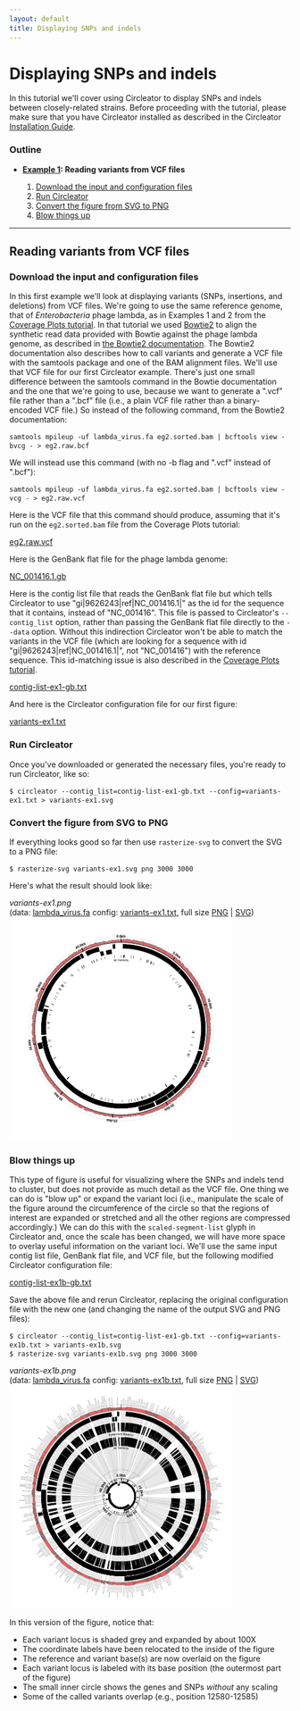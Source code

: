 ```yaml
---
layout: default
title: Displaying SNPs and indels
---
```


# Displaying SNPs and indels

In this tutorial we'll cover using Circleator to display SNPs and indels
between closely-related strains. Before proceeding with the tutorial, 
please make sure that you have Circleator installed as described in the 
Circleator [Installation Guide][install].

[install]: {{site.baseurl}}/install.html

### Outline

* **[Example 1](#ex1): Reading variants from VCF files**

  1. [Download the input and configuration files](#ex1_download_files)
  2. [Run Circleator](#ex1_run_circleator)
  3. [Convert the figure from SVG to PNG](#ex1_convert_to_png)
  4. [Blow things up](#ex1_blow_things_up)

***
<a name="ex1"></a>

## Reading variants from VCF files

<a name="ex1_download_files"></a>

### Download the input and configuration files

In this first example we'll look at displaying variants (SNPs, insertions,
and deletions) from VCF files. We're going to use the same reference 
genome, that of *Enterobacteria* phage lambda, as in Examples 1 and 2 from 
the [Coverage Plots tutorial][coverage_plots]. In that tutorial we used 
[Bowtie2][bt2] to align the synthetic read data provided with Bowtie against
the phage lambda genome, as described in [the Bowtie2 documentation][bt2_ex].
The Bowtie2 documentation also describes how to call variants and generate a
VCF file with the samtools package and one of the BAM alignment files. 
We'll use that VCF file for our first Circleator example. There's just one
small difference between the samtools command in the Bowtie documentation 
and the one that we're going to use, because we want to generate a ".vcf" 
file rather than a ".bcf" file (i.e., a plain VCF file rather than a 
binary-encoded VCF file.) So instead of the following command, from the 
Bowtie2 documentation:

    samtools mpileup -uf lambda_virus.fa eg2.sorted.bam | bcftools view -bvcg - > eg2.raw.bcf

We will instead use this command (with no -b flag and ".vcf" instead of ".bcf"):

    samtools mpileup -uf lambda_virus.fa eg2.sorted.bam | bcftools view -vcg - > eg2.raw.vcf

Here is the VCF file that this command should produce, assuming that it's 
run on the `eg2.sorted.bam` file from the Coverage Plots tutorial:

[eg2.raw.vcf][]

Here is the GenBank flat file for the phage lambda genome:

[NC_001416.1.gb][pl_gb]

Here is the contig list file that reads the GenBank flat file but which tells Circleator to use 
"gi|9626243|ref|NC_001416.1|" as the id for the sequence that it contains, instead of "NC_001416".
This file is passed to Circleator's `--contig_list` option, rather than passing the GenBank flat
file directly to the `--data` option. Without this indirection Circleator won't be able to match
the variants in the VCF file (which are looking for a sequence with id "gi|9626243|ref|NC_001416.1|",
not "NC_001416") with the reference sequence. This id-matching issue is also described in the 
[Coverage Plots tutorial][coverage_plots].

[contig-list-ex1-gb.txt][]

And here is the Circleator configuration file for our first figure:

[variants-ex1.txt][]

[coverage_plots]: {{site.baseurl}}/tutorials/coverage_plots.html
[bt2]: http://bowtie-bio.sourceforge.net/bowtie2
[bt2_ex]: http://bowtie-bio.sourceforge.net/bowtie2/manual.shtml#getting-started-with-bowtie-2-lambda-phage-example
[eg2.raw.vcf]: {{site.baseurl}}/tutorials/snps_and_indels/eg2.raw.vcf
[pl_gb]: {{site.baseurl}}/tutorials/coverage_plots/NC_001416.1.gb

<a name="ex1_run_circleator"></a>

### Run Circleator

Once you've downloaded or generated the necessary files, you're ready to run Circleator, like so:

    $ circleator --contig_list=contig-list-ex1-gb.txt --config=variants-ex1.txt > variants-ex1.svg

<a name="ex1_convert_to_png"></a>

### Convert the figure from SVG to PNG

If everything looks good so far then use `rasterize-svg` to convert the SVG to a PNG file:

    $ rasterize-svg variants-ex1.svg png 3000 3000

Here's what the result should look like:

<div class='sample_image'>
<em>variants-ex1.png</em><br>
(data: <a href='snps_and_indels/lambda_virus.fa'>lambda_virus.fa</a> config: <a href='snps_and_indels/variants-ex1.txt'>variants-ex1.txt</a>, full size <a href='snps_and_indels/variants-ex1-3000.png'>PNG</a>&nbsp;|&nbsp;<a href='snps_and_indels/variants-ex1.svg'>SVG</a>)  
<img src='snps_and_indels/variants-ex1-400.png' class='sample_image'>
</div>

[variants-ex1.txt]: {{site.baseurl}}/tutorials/snps_and_indels/variants-ex1.txt
[contig-list-ex1-gb.txt]: {{site.baseurl}}/tutorials/snps_and_indels/contig-list-ex1-gb.txt

<a name="ex1_blow_things_up"></a>

### Blow things up

This type of figure is useful for visualizing where the SNPs and indels tend to cluster, but does not provide 
as much detail as the VCF file. One thing we can do is "blow up" or expand the variant loci (i.e., manipulate
the scale of the figure around the circumference of the circle so that the regions of interest are expanded or
stretched and all the other regions are compressed accordingly.) We can do this with the `scaled-segment-list`
glyph in Circleator and, once the scale has been changed, we will have more space to overlay useful information
on the variant loci. We'll use the same input contig list file, GenBank flat file, and VCF file, but the
following modified Circleator configuration file:

[contig-list-ex1b-gb.txt][]

Save the above file and rerun Circleator, replacing the original configuration file with the new one (and
changing the name of the output SVG and PNG files):


    $ circleator --contig_list=contig-list-ex1-gb.txt --config=variants-ex1b.txt > variants-ex1b.svg
    $ rasterize-svg variants-ex1b.svg png 3000 3000

<div class='sample_image'>
<em>variants-ex1b.png</em><br>
(data: <a href='snps_and_indels/lambda_virus.fa'>lambda_virus.fa</a> config: <a href='snps_and_indels/variants-ex1b.txt'>variants-ex1b.txt</a>, full size <a href='snps_and_indels/variants-ex1b-3000.png'>PNG</a>&nbsp;|&nbsp;<a href='snps_and_indels/variants-ex1b.svg'>SVG</a>)  
<img src='snps_and_indels/variants-ex1b-400.png' class='sample_image'>
</div>

In this version of the figure, notice that:

* Each variant locus is shaded grey and expanded by about 100X
* The coordinate labels have been relocated to the inside of the figure
* The reference and variant base(s) are now overlaid on the figure
* Each variant locus is labeled with its base position (the outermost part of the figure)
* The small inner circle shows the genes and SNPs _without_ any scaling
* Some of the called variants overlap (e.g., position 12580-12585)

[contig-list-ex1b-gb.txt]: {{site.baseurl}}/tutorials/snps_and_indels/contig-list-ex1b-gb.txt